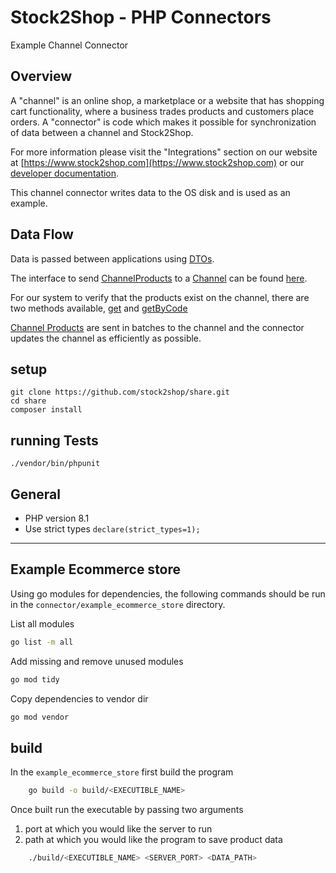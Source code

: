 # Stock2Shop - PHP Connectors

Example Channel Connector

## Overview

A "channel" is an online shop, a marketplace or a website that has shopping cart functionality, where a business trades
products and customers place orders. A "connector" is code which makes it possible for synchronization of data between a
channel and Stock2Shop.

For more information please visit the "Integrations" section on our
website at [https://www.stock2shop.com](https://www.stock2shop.com) or our
[developer documentation](https://docs.stock2shop.com).

This channel connector writes data to the OS disk and is used as an example.

## Data Flow

Data is passed between applications using [DTOs](https://github.com/stock2shop/share).

The interface to send [ChannelProducts](https://github.com/stock2shop/share/blob/master/src/DTO/ChannelProducts.php) to 
a [Channel](https://github.com/stock2shop/share/blob/master/src/DTO/Channel.php) can be found 
[here](https://github.com/stock2shop/share/blob/master/src/Channel/ChannelProductsInterface.php).

For our system to verify that the products exist on the channel, there are two methods available,
[get](https://github.com/stock2shop/share/blob/2ec36d6d4d60cff9ddea9df73786cfedef323fab/src/Channel/ChannelProductsInterface.php#L104) 
and [getByCode](https://github.com/stock2shop/share/blob/2ec36d6d4d60cff9ddea9df73786cfedef323fab/src/Channel/ChannelProductsInterface.php#L75) 

[Channel Products](https://github.com/stock2shop/share/blob/master/src/DTO/ChannelProducts.php) are sent in batches 
to the channel and the connector updates the channel as efficiently as possible.

## setup

```
git clone https://github.com/stock2shop/share.git
cd share
composer install
```

## running Tests
```
./vendor/bin/phpunit
```

## General

- PHP version 8.1
- Use strict types `declare(strict_types=1);`

***

## Example Ecommerce store

Using go modules for dependencies, the following commands should be run in the `connector/example_ecommerce_store` directory.

List all modules
```bash
go list -m all
```

Add missing and remove unused modules
```bash
go mod tidy
```

Copy dependencies to vendor dir
```bash
go mod vendor
```

## build

In the `example_ecommerce_store` first build the program 
```bash
    go build -o build/<EXECUTIBLE_NAME>
```

Once built run the executable by passing two arguments
1. port at which you would like the server to run
2. path at which you would like the program to save product data
```bash
    ./build/<EXECUTIBLE_NAME> <SERVER_PORT> <DATA_PATH>
```